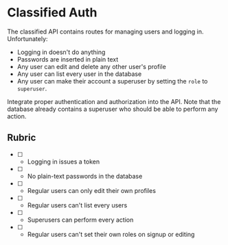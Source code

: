 # Classified Auth

The classified API contains routes for managing users and logging in. Unfortunately:

* Logging in doesn't do anything
* Passwords are inserted in plain text
* Any user can edit and delete any other user's profile
* Any user can list every user in the database
* Any user can make their account a superuser by setting the `role` to `superuser`.

Integrate proper authentication and authorization into the API. Note that the database already contains a superuser who should be able to perform any action.

## Rubric

* [ ] - Logging in issues a token
* [ ] - No plain-text passwords in the database
* [ ] - Regular users can only edit their own profiles
* [ ] - Regular users can't list every users
* [ ] - Superusers can perform every action
* [ ] - Regular users can't set their own roles on signup or editing
